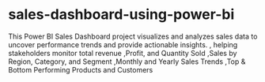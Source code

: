 # sales-dashboard-using-power-bi
This Power BI Sales Dashboard project visualizes and analyzes sales data to uncover performance trends and provide actionable insights. , helping stakeholders monitor total revenue ,Profit, and Quantity Sold ,Sales by Region, Category, and Segment ,Monthly and Yearly Sales Trends ,Top &amp; Bottom Performing Products and Customers
